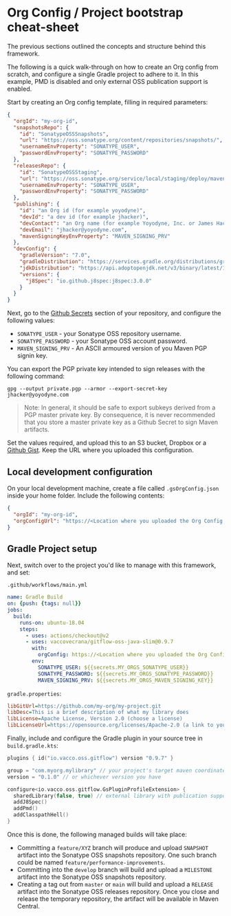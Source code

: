 # Org Config / Project bootstrap cheat-sheet

The previous sections outlined the concepts and structure behind this framework.

The following is a quick walk-through on how to create an Org config from scratch, and configure a single Gradle project to adhere to it. In this example, PMD is disabled and only external OSS publication support is enabled.

Start by creating an Org config template, filling in required parameters:

```json
{
  "orgId": "my-org-id",
  "snapshotsRepo": {
    "id": "SonatypeOSSSnapshots",
    "url": "https://oss.sonatype.org/content/repositories/snapshots/",
    "usernameEnvProperty": "SONATYPE_USER",
    "passwordEnvProperty": "SONATYPE_PASSWORD"
  },
  "releasesRepo": {
    "id": "SonatypeOSSStaging",
    "url": "https://oss.sonatype.org/service/local/staging/deploy/maven2/",
    "usernameEnvProperty": "SONATYPE_USER",
    "passwordEnvProperty": "SONATYPE_PASSWORD"
  },
  "publishing": {
    "id": "an Org id (for example yoyodyne)",
    "devId": "a dev id (for example jhacker)",
    "devContact": "an Org name (for example Yoyodyne, Inc. or James Hacker)",
    "devEmail": "jhacker@yoyodyne.com",
    "mavenSigningKeyEnvProperty": "MAVEN_SIGNING_PRV"
  },
  "devConfig": {
    "gradleVersion": "7.0",
    "gradleDistribution": "https://services.gradle.org/distributions/gradle-7.0-bin.zip",
    "jdkDistribution": "https://api.adoptopenjdk.net/v3/binary/latest/11/ga/linux/x64/jdk/hotspot/normal/adoptopenjdk",
    "versions": {
      "j8Spec": "io.github.j8spec:j8spec:3.0.0"
    }
  }
}
```

Next, go to the [Github Secrets](https://docs.github.com/en/actions/reference/encrypted-secrets) section of your repository, and configure the following values:

- `SONATYPE_USER` - your Sonatype OSS repository username.
- `SONATYPE_PASSWORD` - your Sonatype OSS account password.
- `MAVEN_SIGNING_PRV` - An ASCII armoured version of you Maven PGP signin key.

You can export the PGP private key intended to sign releases with the following command:

```
gpg --output private.pgp --armor --export-secret-key jhacker@yoyodyne.com
```

> Note: In general, it should be safe to export subkeys derived from a PGP master private key. By consequence, it is never recommended that you store a master private key as a Github Secret to sign Maven artifacts.

Set the values required, and upload this to an S3 bucket, Dropbox or a [Github Gist](https://gist.github.com/). Keep the URL where you uploaded this configuration.

## Local development configuration

On your local development machine, create a file called `.gsOrgConfig.json` inside your home folder. Include the following contents:

```json
{
  "orgId": "my-org-id",
  "orgConfigUrl": "https://<Location where you uploaded the Org Config file>"
}
```

## Gradle Project setup

Next, switch over to the project you'd like to manage with this framework, and set:

`.github/workflows/main.yml`

```yaml
name: Gradle Build
on: {push: {tags: null}}
jobs:
  build:
    runs-on: ubuntu-18.04
    steps:
      - uses: actions/checkout@v2
      - uses: vaccovecrana/gitflow-oss-java-slim@0.9.7
        with:
          orgConfig: https://<Location where you uploaded the Org Config file>
        env:
          SONATYPE_USER: ${{secrets.MY_ORGS_SONATYPE_USER}}
          SONATYPE_PASSWORD: ${{secrets.MY_ORGS_SONATYPE_PASSWORD}}
          MAVEN_SIGNING_PRV: ${{secrets.MY_ORGS_MAVEN_SIGNING_KEY}}
```

`gradle.properties`:

```ini
libGitUrl=https://github.com/my-org/my-project.git
libDesc=This is a brief description of what my library does
libLicense=Apache License, Version 2.0 (choose a license)
libLicenseUrl=https://opensource.org/licenses/Apache-2.0 (a link to your license text)
```

Finally, include and configure the Gradle plugin in your source tree in `build.gradle.kts`:

```kotlin
plugins { id("io.vacco.oss.gitflow") version "0.9.7" }

group = "com.myorg.mylibrary" // your project's target maven coordinates.
version = "0.1.0" // or whichever version you have

configure<io.vacco.oss.gitflow.GsPluginProfileExtension> {
  sharedLibrary(false, true) // external library with publication support
  addJ8Spec()
  addPmd()
  addClasspathHell()
}
```

Once this is done, the following managed builds will take place:

- Committing a `feature/XYZ` branch will produce and upload `SNAPSHOT` artifact into the Sonatype OSS snapshots repository. One such branch could be named `feature/performance-improvements`.
- Committing into the `develop` branch will build and upload a `MILESTONE` artifact into the Sonatype OSS snapshots repository.
- Creating a tag out from `master` or `main` will build and upload a `RELEASE` artifact into the Sonatype OSS releases repository. Once you close and release the temporary repository, the artifact will be available in Maven Central.
